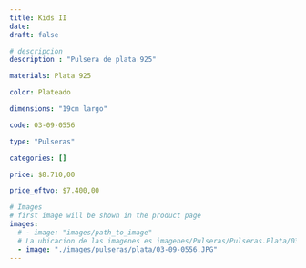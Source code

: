 ```yaml
---
title: Kids II
date: 
draft: false

# descripcion
description : "Pulsera de plata 925"

materials: Plata 925

color: Plateado

dimensions: "19cm largo"

code: 03-09-0556

type: "Pulseras"

categories: []

price: $8.710,00

price_eftvo: $7.400,00

# Images
# first image will be shown in the product page
images:
  # - image: "images/path_to_image"
  # La ubicacion de las imagenes es imagenes/Pulseras/Pulseras.Plata/03-09-0556-kids-ii
  - image: "./images/pulseras/plata/03-09-0556.JPG"
---
```

